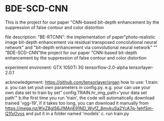 # BDE-SCD-CNN
This is the project for our paper "CNN-based bit-depth enhancement by the suppression of false contour and color distortion

file description:
"BE-RTCNN": the implementation of paper"photo-realistic image bit-depth enhancement via residual transposed concolutional neural network" and "bit-depth enhancement via convolutional neural network"
""
"BDE-SCD-CNN"the project for our paper "CNN-based bit-depth enhancement by the suppression of false contour and color distortion

experiment environent:
GTX 1050Ti 3G tensorflow-2.0-alpha tensorlayer-2.0.1

acknowledgement: https://github.com/tensorlayer/srgan
how to use:
1.train:
a. you can set yout own parameters in config.py. e.g. your can use your own data set to train by set" config.TRAIN.hr_img_path='your data set path'"
b.the first time you run 'train', the code will automatically download trained 'vgg-19', if it takes too long, you can download it manually from https://mega.nz/#!xZ8glS6J!MAnE91ND_WyfZ_8mvkuSa2YcA7q-1ehfSm-Q1fxOvvs and put it in a folder named 'models'
c. run train.py 

 
